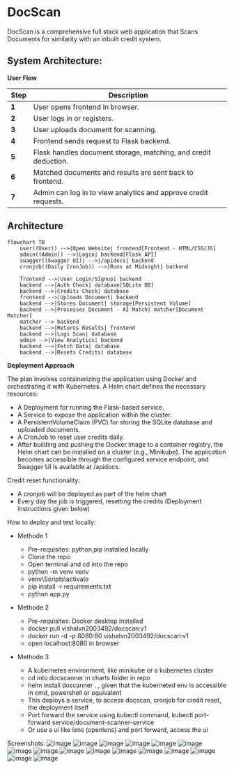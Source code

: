 # DocScan
DocScan is a comprehensive full stack web application that Scans Documents for similarity with an inbuilt credit system.

## System Architecture:

**User Flow**

| Step | Description |
|---|---|
| **1** | User opens frontend in browser. |
| **2** | User logs in or registers. |
| **3** | User uploads document for scanning. |
| **4** | Frontend sends request to Flask backend. |
| **5** | Flask handles document storage, matching, and credit deduction. |
| **6** | Matched documents and results are sent back to frontend. |
| **7** | Admin can log in to view analytics and approve credit requests. |

## Architecture

```mermaid
flowchart TB
    user((User)) -->|Open Website| frontend[Frontend - HTML/CSS/JS]
    admin((Admin)) -->|Login| backend[Flask API]
    swagger((Swagger UI)) -->|/apidocs| backend
    cronjob((Daily CronJob)) -->|Runs at Midnight| backend

    frontend -->|User Login/Signup| backend
    backend -->|Auth Check| database[SQLite DB]
    backend -->|Credits Check| database
    frontend -->|Uploads Document| backend
    backend -->|Stores Document| storage[Persistent Volume]
    backend -->|Processes Document - AI Match| matcher[Document Matcher]
    matcher --> backend
    backend -->|Returns Results| frontend
    backend -->|Logs Scan| database
    admin -->|View Analytics| backend
    backend -->|Fetch Data| database
    backend -->|Resets Credits| database
```
**Deployment Approach**

The plan involves containerizing the application using Docker and orchestrating it with Kubernetes. A Helm chart defines the necessary resources:

- A Deployment for running the Flask-based service.
- A Service to expose the application within the cluster.
- A PersistentVolumeClaim (PVC) for storing the SQLite database and uploaded documents.
- A CronJob to reset user credits daily.
- After building and pushing the Docker image to a container registry, the Helm chart can be installed on a cluster (e.g., Minikube). The application becomes accessible through the configured service endpoint, and Swagger UI is available at /apidocs.

Credit reset functionality:
- A cronjob will be deployed as part of the helm chart
- Every day the job is triggered, resetting the credits (Deployment instructions given below)

How to deploy and test locally:
- Methode 1
  - Pre-requisites: python,pip installed locally
  - Clone the repo
  - Open terminal and cd into the repo
  - python -m venv venv
  - venv\Scripts\activate
  - pip install -r requirements.txt
  - python app.py
    
- Methode 2
  - Pre-requisites: Docker desktop installed
  - docker pull vishalvn2003492/docscan:v1
  - docker run -d -p 8080:80 vishalvn2003492/docscan:v1
  - open localhost:8080 in browser
 
- Methode 3
  - A kubernetes environment, like minikube or a kubernetes cluster
  - cd into docscanner in charts folder in repo
  - helm install doscanner . , given that the kuberneted env is accessible in cmd, powershell or equivalent
  - This deploys a service, to access docscan, cronjob for credit reset, the deployment itself
  - Port forward the service using kubectl command, kubectl port-forward service/document-scanner-service
  - Or use a ui like lens (openlens) and port forward, access the ui

Screenshots:
![image](https://github.com/user-attachments/assets/93b253ac-baf5-4029-b800-7f6b53f5ede5)
![image](https://github.com/user-attachments/assets/8195b5a7-bf7e-4823-a77f-6f007da65e18)
![image](https://github.com/user-attachments/assets/7ab424b5-16a4-4c23-b1f7-f19ef5076679)
![image](https://github.com/user-attachments/assets/f3491557-a7aa-44db-9fbd-b90d3ff83cdd)
![image](https://github.com/user-attachments/assets/b205df74-3586-454c-a0d3-8867f47747fe)
![image](https://github.com/user-attachments/assets/36d15b8c-830a-4b3b-9815-2236fbb70e6f)
![image](https://github.com/user-attachments/assets/dc04cddf-b7b4-4931-9f4a-0651cc692bf4)
![image](https://github.com/user-attachments/assets/b4bb127d-d60e-492a-bd9d-bf17292d3ee1)
![image](https://github.com/user-attachments/assets/7558688a-d919-4ab4-a514-9155d8e563c8)
![image](https://github.com/user-attachments/assets/7af68f8a-d37b-4ae4-bb28-9e5caffea0ef)
![image](https://github.com/user-attachments/assets/2b04505b-a14a-4c2a-9678-1f968fad40d7)
![image](https://github.com/user-attachments/assets/d82b5fd1-9663-407d-9edd-120672de2957)
![image](https://github.com/user-attachments/assets/6dbe39af-089b-4d0b-ab01-b905df54cb79)
![image](https://github.com/user-attachments/assets/1119de9e-8b95-4ecc-b297-c284ba082436)
![image](https://github.com/user-attachments/assets/68af457c-6189-48e7-8620-ef69c6c62494)
![image](https://github.com/user-attachments/assets/74c4c837-f576-4fbc-aa03-85df1b0dd25a)




